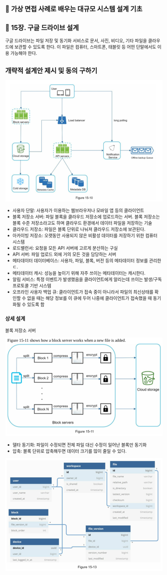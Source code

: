 ## :pushpin: 가상 면접 사례로 배우는 대규모 시스템 설계 기초
## :seedling: 15장. 구글 드라이브 설계

구글 드라이브는 파일 저장 및 동기화 서비스로 문서, 사진, 비디오, 기타 파일을 클라우드에 보관할 수 있도록 한다.
이 파일은 컴퓨터, 스마트폰, 태블릿 등 어떤 단말에서도 이용 가능해야 한다.

## 개략적 설계안 제시 및 동의 구하기

![image](../images/15-1.png)

- 사용자 단말: 사용자가 이용하는 웹브라우저나 모바일 앱 등의 클라이언트
- 블록 저장소 서버: 파일 블록을 클라우드 저장소에 업로드하는 서버. 블록 저장소는 블록 수준 저장소라고도 하며 클라우드 환경에서 데이터 파일을 저장하는 기술
- 클라우드 저장소: 파일은 블록 단위로 나눠져 클라우드 저장소에 보관된다.
- 아카이빙 저장소: 오랫동안 사용되지 않은 비활성 데이터를 저장하기 위한 컴퓨터 시스템
- 로드밸런서: 요청을 모든 API 서버에 고르게 분산하는 구실
- API 서버: 파일 업로드 외에 거의 모든 것을 담당하는 서버
- 메타데이터 데이터베이스: 사용자, 파일, 블록, 버전 등의 메타데이터 정보를 관리한ㄷ.
- 메타데이터 캐시: 성능을 높이기 위해 자주 쓰이는 메타데이터는 캐시한다.
- 알림 서비스: 특정 이벤트가 발생했음을 클라이언트에게 알리는데 쓰이는 발생/구독 프로토콜 기반 시스템
- 오프라인 사용자 백업 큐: 클라이언트가 접속 중이 아니라서 파일의 최신상태를 확인할 수 없을 때는 해당 정보를 이 큐에 두어 나중에 클라이언트가 접속했을 때 동기화될 수 있도록 함 

### 상세 설계
블록 저장소 서버

![image](../images/15-11.png)

- 델타 동기화: 파일이 수정되면 전체 파일 대신 수정이 일어난 블록만 동기화
- 압축: 블록 단위로 압축해두면 데이터 크기를 많이 줄일 수 있다. 


![image](../images/15-12.png)